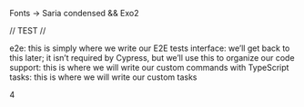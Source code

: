 Fonts -> Saria condensed && Exo2

// TEST //

e2e: this is simply where we write our E2E tests
interface: we’ll get back to this later; it isn’t required by Cypress, but we’ll use this to organize our code
support: this is where we will write our custom commands with TypeScript
tasks: this is where we will write our custom tasks

4

